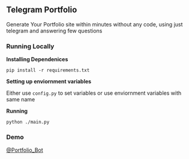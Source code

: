 ## Telegram Portfolio 
Generate Your Portfolio site within minutes without any code, using just telegram and answering few questions 


### Running Locally 
**Installing Dependenices**

`pip install -r requirements.txt`

**Setting up enviornment variables**

Either use `config.py` to set variables or use enviornment variables with same name 

**Running**

`python ./main.py`


### Demo

[@Portfolio_Bot](https://t.me/pottefolio_bot)

